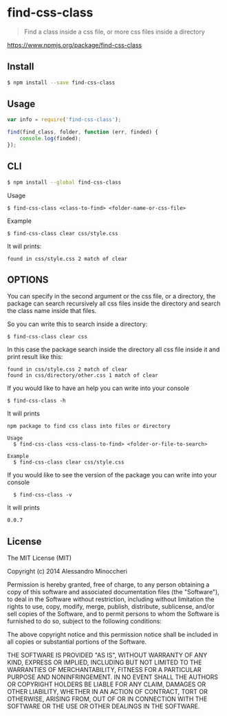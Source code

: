 # find-css-class

> Find a class inside a css file, or more css files inside a directory

https://www.npmjs.org/package/find-css-class

## Install

```sh
$ npm install --save find-css-class
```


## Usage

```js
var info = require('find-css-class');

find(find_class, folder, function (err, finded) {
	console.log(finded);
});
```

## CLI

```sh
$ npm install --global find-css-class
```

  Usage

  ```
  $ find-css-class <class-to-find> <folder-name-or-css-file>
  ```
  
  Example
  
  ```
  $ find-css-class clear css/style.css
  ```

It will prints:

```
found in css/style.css 2 match of clear
```

## OPTIONS
You can specify in the second argument or the css file, or a directory, the package can search recursively all css files inside the directory and search the class name inside that files.

So you can write this to search inside a directory:

```
$ find-css-class clear css
```

In this case the package search inside the directory all css file inside it and print result like this:

```
found in css/style.css 2 match of clear
found in css/directory/other.css 1 match of clear
```

If you would like to have an help you can write into your console

  ```
  $ find-css-class -h
  ```

It will prints

```
npm package to find css class into files or directory

Usage
  $ find-css-class <css-class-to-find> <folder-or-file-to-search>

Example
  $ find-css-class clear css/style.css
```

If you would like to see the version of the package you can write into your console

```
  $ find-css-class -v
  ```

  It will prints

  ```
  0.0.7
  ```

## License

The MIT License (MIT)

Copyright (c) 2014 Alessandro Minoccheri

Permission is hereby granted, free of charge, to any person obtaining a copy of this software and associated documentation files (the "Software"), to deal in the Software without restriction, including without limitation the rights to use, copy, modify, merge, publish, distribute, sublicense, and/or sell copies of the Software, and to permit persons to whom the Software is furnished to do so, subject to the following conditions:

The above copyright notice and this permission notice shall be included in all copies or substantial portions of the Software.

THE SOFTWARE IS PROVIDED "AS IS", WITHOUT WARRANTY OF ANY KIND, EXPRESS OR IMPLIED, INCLUDING BUT NOT LIMITED TO THE WARRANTIES OF MERCHANTABILITY, FITNESS FOR A PARTICULAR PURPOSE AND NONINFRINGEMENT. IN NO EVENT SHALL THE AUTHORS OR COPYRIGHT HOLDERS BE LIABLE FOR ANY CLAIM, DAMAGES OR OTHER LIABILITY, WHETHER IN AN ACTION OF CONTRACT, TORT OR OTHERWISE, ARISING FROM, OUT OF OR IN CONNECTION WITH THE SOFTWARE OR THE USE OR OTHER DEALINGS IN THE SOFTWARE.